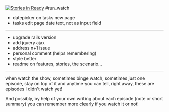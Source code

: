 [![Stories in Ready](https://badge.waffle.io/kangkyu/run_watch.png?label=ready&title=Ready)](https://waffle.io/kangkyu/run_watch)
#run_watch

+ datepicker on tasks new page
+ tasks edit page date text, not as input field

---

+ upgrade rails version
+ add jquery ajax
+ address n+1 issue
+ personal comment (helps remembering)
+ style better
+ readme on features, stories, the scenario...

---

when watch the show, sometimes binge watch, sometimes just one episode, stay on top of it
and anytime you can tell, right away, these are episodes I didn't watch yet!

And possibly, by help of your own writing about each episode (note or short summary) you
can remember more clearly if you watch it or not!

